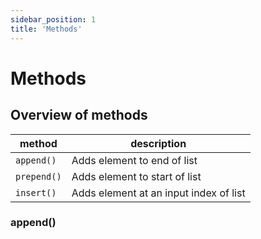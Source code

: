```yaml
---
sidebar_position: 1
title: 'Methods'
---
```


# Methods

## Overview of methods

| method      | description                            |
| ----------- | -------------------------------------- |
| `append()`  | Adds element to end of list            |
| `prepend()` | Adds element to start of list          |
| `insert()`  | Adds element at an input index of list |

### append()
